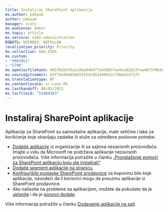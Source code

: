 ```yaml
---
title: Instaliraj SharePoint aplikacije
ms.author: pebaum
author: pebaum
manager: scotv
ms.audience: Admin
ms.topic: article
ms.service: o365-administration
ROBOTS: NOINDEX, NOFOLLOW
localization_priority: Priority
ms.collection: Adm_O365
ms.custom:
- "9003051"
- "5796"
ms.openlocfilehash: 0857bd2476a1c08a940477a43865fad4aa02623faa4073f0b40f8ca5ecaed0e1
ms.sourcegitcommit: b5f7da89a650d2915dc652449623c78be6247175
ms.translationtype: MT
ms.contentlocale: sr-Latn-RS
ms.lasthandoff: 08/05/2021
ms.locfileid: "53969363"
---
```

# <a name="install-sharepoint-apps"></a>Instaliraj SharePoint aplikacije

Aplikacije za SharePoint su samostalne aplikacije, male veličine i lake za korišćenje koje obavljaju zadatke ili služe za određene poslovne potrebe.

- [Dodajte aplikacije](https://support.microsoft.com/office/ef9c0dbd-7fe1-4715-a1b0-fe3bc81317cb)  iz organizacije ili sa sajtova nezavisnih proizvođača. Imajte u vidu da Microsoft ne podržava aplikacije nezavisnih proizvođača. Više informacija potražite u članku  [„Pronalaženje pomoći za SharePoint aplikaciju koju ste instalirali“](https://support.office.com/article/get-help-for-a-sharepoint-app-you-installed-fd98af7f-6af0-4573-8360-8f5631c6ab21).
-   [Dodajte segment aplikacije na stranicu](https://support.microsoft.com/office/6f06c0b7-44b8-4c69-b4ad-85197eee8d78).
-   [Konfigurišite postavke SharePoint prodavnice](https://docs.microsoft.com/sharepoint/configure-sharepoint-store-settings)  za kupovinu bilo koje aplikacije, navodeći da li korisnici mogu da preuzmu aplikacije iz SharePoint prodavnice.
-   Ako nailazite na probleme sa aplikacijom, možete da pokušate da je  [uklonite](https://support.microsoft.com/office/03198d1b-c33b-498d-9469-af641a587d6c)  i  da je  [ponovo dodate](https://support.microsoft.com/office/ef9c0dbd-7fe1-4715-a1b0-fe3bc81317cb).

Više informacija potražite u članku  [Dodavanje aplikacije na sajt](https://support.microsoft.com/office/add-an-app-to-a-site-ef9c0dbd-7fe1-4715-a1b0-fe3bc81317cb).